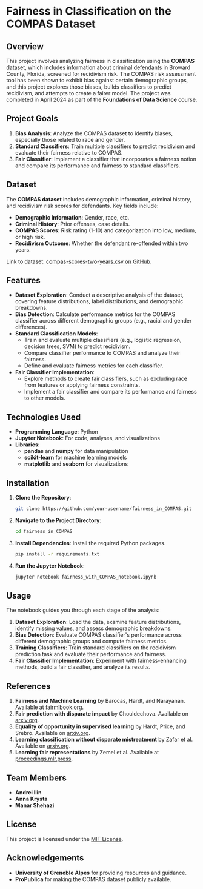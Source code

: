 # Fairness in Classification on the COMPAS Dataset

## Overview

This project involves analyzing fairness in classification using the **COMPAS** dataset, which includes information about criminal defendants in Broward County, Florida, screened for recidivism risk. The COMPAS risk assessment tool has been shown to exhibit bias against certain demographic groups, and this project explores those biases, builds classifiers to predict recidivism, and attempts to create a fairer model. The project was completed in April 2024 as part of the **Foundations of Data Science** course.

## Project Goals

1. **Bias Analysis**: Analyze the COMPAS dataset to identify biases, especially those related to race and gender.
2. **Standard Classifiers**: Train multiple classifiers to predict recidivism and evaluate their fairness relative to COMPAS.
3. **Fair Classifier**: Implement a classifier that incorporates a fairness notion and compare its performance and fairness to standard classifiers.

## Dataset

The **COMPAS dataset** includes demographic information, criminal history, and recidivism risk scores for defendants. Key fields include:
- **Demographic Information**: Gender, race, etc.
- **Criminal History**: Prior offenses, case details.
- **COMPAS Scores**: Risk rating (1-10) and categorization into low, medium, or high risk.
- **Recidivism Outcome**: Whether the defendant re-offended within two years.

Link to dataset: [compas-scores-two-years.csv on GitHub](https://github.com/propublica/compas-analysis).

## Features

- **Dataset Exploration**: Conduct a descriptive analysis of the dataset, covering feature distributions, label distributions, and demographic breakdowns.
- **Bias Detection**: Calculate performance metrics for the COMPAS classifier across different demographic groups (e.g., racial and gender differences).
- **Standard Classification Models**:
  - Train and evaluate multiple classifiers (e.g., logistic regression, decision trees, SVM) to predict recidivism.
  - Compare classifier performance to COMPAS and analyze their fairness.
  - Define and evaluate fairness metrics for each classifier.
- **Fair Classifier Implementation**:
  - Explore methods to create fair classifiers, such as excluding race from features or applying fairness constraints.
  - Implement a fair classifier and compare its performance and fairness to other models.

## Technologies Used

- **Programming Language**: Python
- **Jupyter Notebook**: For code, analyses, and visualizations
- **Libraries**: 
  - **pandas** and **numpy** for data manipulation
  - **scikit-learn** for machine learning models
  - **matplotlib** and **seaborn** for visualizations


## Installation

1. **Clone the Repository**:
    ```bash
    git clone https://github.com/your-username/fairness_in_COMPAS.git
    ```

2. **Navigate to the Project Directory**:
    ```bash
    cd fairness_in_COMPAS
    ```

3. **Install Dependencies**:
    Install the required Python packages.
    ```bash
    pip install -r requirements.txt
    ```

4. **Run the Jupyter Notebook**:
    ```bash
    jupyter notebook fairness_with_COMPAS_notebook.ipynb
    ```

## Usage

The notebook guides you through each stage of the analysis:
1. **Dataset Exploration**: Load the data, examine feature distributions, identify missing values, and assess demographic breakdowns.
2. **Bias Detection**: Evaluate COMPAS classifier's performance across different demographic groups and compute fairness metrics.
3. **Training Classifiers**: Train standard classifiers on the recidivism prediction task and evaluate their performance and fairness.
4. **Fair Classifier Implementation**: Experiment with fairness-enhancing methods, build a fair classifier, and analyze its results.

## References

1. **Fairness and Machine Learning** by Barocas, Hardt, and Narayanan. Available at [fairmlbook.org](http://www.fairmlbook.org).
2. **Fair prediction with disparate impact** by Chouldechova. Available on [arxiv.org](https://arxiv.org/abs/1703.00056).
3. **Equality of opportunity in supervised learning** by Hardt, Price, and Srebro. Available on [arxiv.org](https://arxiv.org/abs/1610.02413).
4. **Learning classification without disparate mistreatment** by Zafar et al. Available on [arxiv.org](https://arxiv.org/abs/1610.08452).
5. **Learning fair representations** by Zemel et al. Available at [proceedings.mlr.press](http://proceedings.mlr.press/v28/zemel13.html).

## Team Members

- **Andrei Ilin**
- **Anna Krysta**
- **Manar Shehazi**

## License

This project is licensed under the [MIT License](LICENSE).

## Acknowledgements

- **University of Grenoble Alpes** for providing resources and guidance.
- **ProPublica** for making the COMPAS dataset publicly available.


